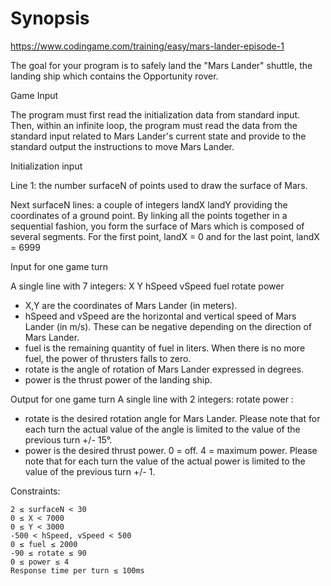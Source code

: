 Synopsis
========

https://www.codingame.com/training/easy/mars-lander-episode-1

The goal for your program is to safely land the "Mars Lander" shuttle, the landing ship
which contains the Opportunity rover.

Game Input

The program must first read the initialization data from standard input. Then, within an
infinite loop, the program must read the data from the standard input related to Mars
Lander's current state and provide to the standard output the instructions to move Mars
Lander.

Initialization input

Line 1: the number surfaceN of points used to draw the surface of Mars.

Next surfaceN lines: a couple of integers landX landY providing the coordinates of a
ground point. By linking all the points together in a sequential fashion, you form the
surface of Mars which is composed of several segments. For the first point, landX = 0 and
for the last point, landX = 6999

Input for one game turn

A single line with 7 integers: X Y hSpeed vSpeed fuel rotate power

- X,Y are the coordinates of Mars Lander (in meters).
- hSpeed and vSpeed are the horizontal and vertical speed of Mars Lander (in m/s). These
  can be negative depending on the direction of Mars Lander.
- fuel is the remaining quantity of fuel in liters. When there is no more fuel, the power
  of thrusters falls to zero.
- rotate is the angle of rotation of Mars Lander expressed in degrees.
- power is the thrust power of the landing ship.

Output for one game turn
A single line with 2 integers: rotate power :

- rotate is the desired rotation angle for Mars Lander. Please note that for each turn the
  actual value of the angle is limited to the value of the previous turn +/- 15°.
- power is the desired thrust power. 0 = off. 4 = maximum power. Please note that for each
  turn the value of the actual power is limited to the value of the previous turn +/- 1.

Constraints:

    2 ≤ surfaceN < 30
    0 ≤ X < 7000
    0 ≤ Y < 3000
    -500 < hSpeed, vSpeed < 500
    0 ≤ fuel ≤ 2000
    -90 ≤ rotate ≤ 90
    0 ≤ power ≤ 4
    Response time per turn ≤ 100ms

